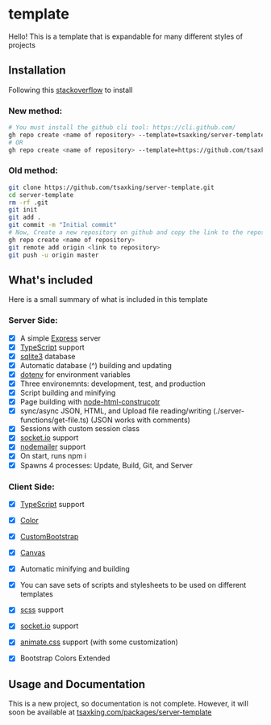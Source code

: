 # template

Hello! This is a template that is expandable for many different styles of projects


## Installation

Following this [stackoverflow](https://stackoverflow.com/questions/62630485/is-it-possible-to-create-a-new-git-repository-from-a-template-only-using-the-com) to install


### New method:

```bash
# You must install the github cli tool: https://cli.github.com/
gh repo create <name of repository> --template=tsaxking/server-template
# OR
gh repo create <name of repository> --template=https://github.com/tsaxking/server-template.git
```

### Old method:

```bash
git clone https://github.com/tsaxking/server-template.git
cd server-template
rm -rf .git
git init
git add .
git commit -m "Initial commit"
# Now, Create a new repository on github and copy the link to the repository
gh repo create <name of repository>
git remote add origin <link to repository>
git push -u origin master
```

## What's included

Here is a small summary of what is included in this template

### Server Side:

- [x] A simple [Express](https://expressjs.com/) server
- [x] [TypeScript](https://www.typescriptlang.org/) support
- [x] [sqlite3](https://www.npmjs.com/package/sqlite3) database
- [x] Automatic database (^) building and updating
- [x] [dotenv](https://www.npmjs.com/package/dotenv) for environment variables
- [x] Three environemnts: development, test, and production
- [x] Script building and minifying
- [x] Page building with [node-html-construcotr](https://www.npmjs.com/package/node-html-constructor)
- [x] sync/async JSON, HTML, and Upload file reading/writing (./server-functions/get-file.ts) (JSON works with comments)
- [x] Sessions with custom session class
- [x] [socket.io](https://socket.io/) support
- [x] [nodemailer](https://nodemailer.com/about/) support
- [x] On start, runs npm i
- [x] Spawns 4 processes: Update, Build, Git, and Server

### Client Side:
- [x] [TypeScript](https://www.typescriptlang.org/) support
- [x] [Color](https://github.com/tsaxking/colors.git)
- [x] [CustomBootstrap](https://github.com/tsaxking/custom-bootstrap.git)
- [x] [Canvas](https://github.com/tsaxking/canvas.git)
- [x] Automatic minifying and building
- [x] You can save sets of scripts and stylesheets to be used on different templates
- [x] [scss](https://sass-lang.com/) support
- [x] [socket.io](https://socket.io/) support
- [x] [animate.css](https://animate.style/) support (with some customization)
- [x] Bootstrap Colors Extended



## Usage and Documentation

This is a new project, so documentation is not complete. However, it will soon be available at [tsaxking.com/packages/server-template](https://tsaxking.com/packages/server-template)